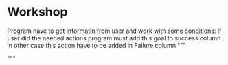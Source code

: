 # Workshop
Program have to get informatin from user and work with some conditions:
if user did the needed actions program must add this goal to success column
in other case this action have to be added in Failure column
"""
>>> 
"""
